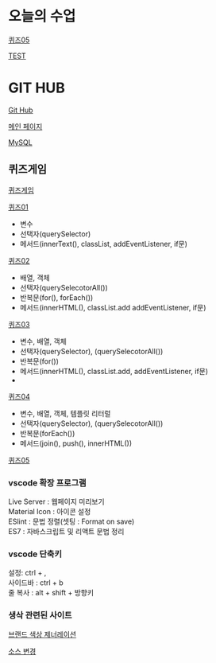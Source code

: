 # 오늘의 수업   
[퀴즈05](https://seodaewon1.github.io/class2024/quiz/quiz05.html)    

[TEST](https://seodaewon1.github.io/class2024/javascript/test.html)   
# GIT HUB   
[Git Hub](https://github.com/seodaewon1/seodaewon1)   

[메인 페이지](https://seodaewon1.github.io/class2024/)     

[MySQL](https://seodaewon1.github.io/class2024/mysql/index.html)  

## 퀴즈게임   
[퀴즈게임](https://seodaewon1.github.io/class2024/quiz/index.html)   

[퀴즈01](https://seodaewon1.github.io/class2024/quiz/quiz01.html)   
- 변수   
- 선택자(querySelector)   
- 메서드(innerText(), classList, addEventListener, if문)   

[퀴즈02](https://seodaewon1.github.io/class2024/quiz/quiz01.html)   
- 배열, 객체   
- 선택자(querySelecotorAll())   
- 반복문(for(), forEach())   
- 메서드(innerHTML(), classList.add addEventListener, if문)   

[퀴즈03](https://seodaewon1.github.io/class2024/quiz/quiz03.html)   
- 변수, 배열, 객체   
- 선택자(querySelector), (querySelecotorAll())   
- 반복문(for())   
- 메서드(innerHTML(), classList.add, addEventListener, if문)   
-  
[퀴즈04](https://seodaewon1.github.io/class2024/quiz/quiz04.html)   
- 변수, 배열, 객체, 템플릿 리터럴
- 선택자(querySelector), (querySelecotorAll())   
- 반복문(forEach())   
- 메서드(join(), push(), innerHTML())   
  
[퀴즈05](https://seodaewon1.github.io/class2024/quiz/quiz05.html)   

### vscode 확장 프로그램   
Live Server : 웹페이지 미리보기   
Material Icon : 아이콘 설정   
ESlint : 문법 정렬(셋팅 : Format on save)   
ES7 : 자바스크립트 및 리액트 문법 정리   

### vscode 단축키   
설정: ctrl + ,   
사이드바 : ctrl + b   
줄 복사 : alt + shift + 방향키

### 생삭 관련된 사이트
[브랜드 색상 제너레이션](https://huemint.com/brand-intersection/)   

[소스 변경](https://www.sassmeister.com/)   
